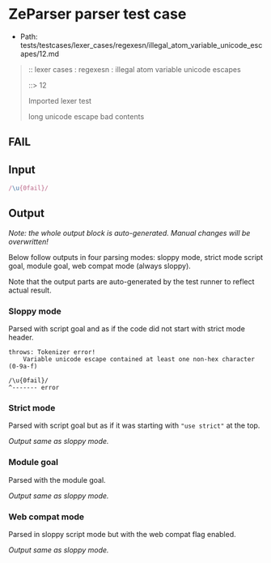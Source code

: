 # ZeParser parser test case

- Path: tests/testcases/lexer_cases/regexesn/illegal_atom_variable_unicode_escapes/12.md

> :: lexer cases : regexesn : illegal atom variable unicode escapes
>
> ::> 12
>
> Imported lexer test
>
> long unicode escape bad contents

## FAIL

## Input

`````js
/\u{0fail}/
`````

## Output

_Note: the whole output block is auto-generated. Manual changes will be overwritten!_

Below follow outputs in four parsing modes: sloppy mode, strict mode script goal, module goal, web compat mode (always sloppy).

Note that the output parts are auto-generated by the test runner to reflect actual result.

### Sloppy mode

Parsed with script goal and as if the code did not start with strict mode header.

`````
throws: Tokenizer error!
    Variable unicode escape contained at least one non-hex character (0-9a-f)

/\u{0fail}/
^------- error
`````

### Strict mode

Parsed with script goal but as if it was starting with `"use strict"` at the top.

_Output same as sloppy mode._

### Module goal

Parsed with the module goal.

_Output same as sloppy mode._

### Web compat mode

Parsed in sloppy script mode but with the web compat flag enabled.

_Output same as sloppy mode._
